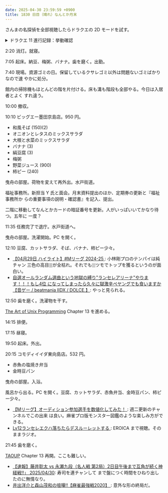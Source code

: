 ```yaml
---
date: 2025-04-30 23:59:59 +0900
title: 1830 日目（晴れ）なんとか月末
---
```


さんまの名探偵を全部視聴したらドラクエの 2D モードを試す。

<details><summary>ドラクエ 11 進行記録：挙動確認</summary>
<p>2D モードでしばらく遊ぶ。デルカダールキャンプから（ホムラの里を飛ばして）ホムスビ山地キャンプまで進める。
気付いた点を雑多に列挙しておく：</p>
<ul>
  <li>キャンプメニューが若干異なる。休んでお祈りは便利だったろう。</li>
  <li>ブラックドラゴンは倒せる。一撃で倒せなかったから HP はかなり高い。</li>
  <li>カミュもモード切り替え直前の状態をほとんど維持して仲間になる（イベントクリアでそなわる能力を含まない）。</li>
  <li>フィールドの構成が入れ子になっている箇所がある。宝箱や素材採集所がまとまっている空間。</li>
  <li>乗り物にする魔物は戦闘時に光っていない？</li>
</ul>
<p>マップがコンパクトなのでサクサク進む。さらに主人公もカミュもべらぼうに鍛えていたので戦闘もすぐに終わる。</p>
</details>

2:20 消灯。就寝。

7:05 起床。納豆、梅粥、バナナ。歯を磨く。出勤。

7:40 現場。資源ゴミの日。保留しているクサレゴミ以外は問題ないゴミばかりなので速
やかに処分。

館内の掃除機もほとんどの階を片付ける。床も溝も階段も全部やる。今日は入居者とよく
すれ違う。

10:00 撤収。

10:10 ビッグエー墨田京島店。950 円。

* 和風そば (150)(2)
* オニオンとレタスのミックスサラダ
* 大根と水菜のミックスサラダ
* バナナ (3)
* 絹豆腐 (3)
* 梅粥
* 野菜ジュース (900)
* 柿ピー (240)

曳舟の部屋。荷物を変えて再外出。水戸街道。

福祉事務所。新担当 Y 氏と面会。月末資料提出のほか、定期券の更新と『福祉事務所か
らの重要事項の説明・確認書』を記入、提出。

二階に移動してなんとかカードの暗証番号を更新。人がいっぱいいてかなり待つ。五年に
一度？

11:35 任務完了で退庁。水戸街道へ。

曳舟の部屋。洗濯開始。PC を開く。

12:10 豆腐、カットサラダ、そば、バナナ、柿ピー少々。

* [【04月29日 ハイライト】#Mリーグ 2024-25
  ](https://www.youtube.com/watch?v=LTJQcN6Vack): 小林剛プロのテンパイは純チャン
  三色の高目🀘が全枯れ。それでも🀕ツモでトップを獲るというのが面白い。
* [自選オールランダム選曲という地獄の縛り"ランセレアリーナ"やります！！！もし4位
  になってしまったら久々に獄激辛ペヤングでも食いますか【音ゲー / beatmania IIDX
  / DOLCE.】](https://www.youtube.com/watch?v=ujJ_XEBQZJQ): やっと見られる。

12:50 歯を磨く。洗濯物を干す。

[The Art of Unix Programming][TAOUP] Chapter 13 を進める。

14:15 排便。

17:15 昼寝。

19:50 起床。外出。

20:15 コモディイイダ東向島店。532 円。

* 赤魚の塩焼き弁当
* 金時豆パン

曳舟の部屋。入浴。

風呂から出る。PC を開く。豆腐、カットサラダ、赤魚弁当、金時豆パン、柿ピー少々。

* [【Mリーグ】オーディション参加選手を数値化してみた！
  ](https://www.youtube.com/watch?v=MEmkiEN0wTo): 週二更新のチャンネルでこの出来
  は良い。麻雀プロ版モンスター図鑑のような楽しみ方ができる。
* [Lv12ランセレエクハ落ちたらデスルーレットする
  ](https://www.youtube.com/watch?v=W5vMDZpvmI8): EROICA まで視聴。そのままラジオ。

21:45 歯を磨く。

[TAOUP] Chapter 13 再開。ここも難しい。

* [【速報】藤井聡太 vs 永瀬九段（名人戦 第2局）2日目午後まで互角が続く神経戦!!」
   2025/04/30](https://www.youtube.com/watch?v=DYmcYoexKyw): 寿司を連チャンして
   まで盤につく時間をひねり出したのに無情なり。
* [井出洋介と森山茂和の喧嘩!!【麻雀最強戦2020】
  ](https://www.youtube.com/watch?v=1Gq5RW4qlDA): 意外な形の終局だ。

[TAOUP]: <http://www.catb.org/esr/writings/taoup/html>
